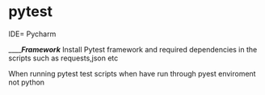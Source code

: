 # pytest
IDE= Pycharm

_________________________Framework_____________________
Install Pytest framework and required dependencies in the scripts such as requests,json etc


When running pytest test scripts when have run through pyest enviroment not python

